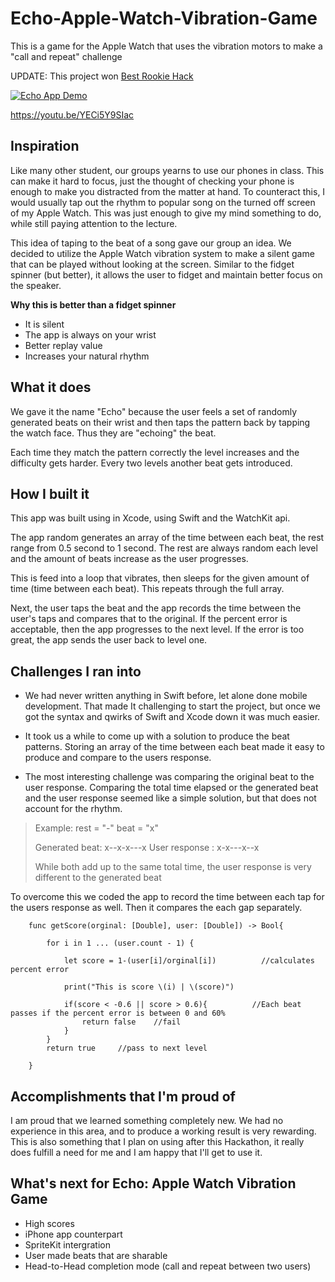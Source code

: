 # Echo-Apple-Watch-Vibration-Game
This is a game for the Apple Watch that uses the vibration motors to make a "call and repeat" challenge

UPDATE: This project won [Best Rookie Hack](https://devpost.com/software/echo-apple-watch-vibration-game)

[![Echo App Demo](https://img.youtube.com/vi/YECi5Y9SIac/0.jpg)](https://www.youtube.com/watch?v=YECi5Y9SIac)

https://youtu.be/YECi5Y9SIac

## Inspiration
Like many other student, our groups yearns to use our phones in class. This can make it hard to focus, just the thought of checking your phone is enough to make you distracted from the matter at hand. To counteract this, I would usually tap out the rhythm to popular song on the turned off screen of my Apple Watch.  This was just enough to give my mind something to do, while still paying attention to the lecture.

This idea of taping to the beat of a song gave our group an idea. We decided to utilize the Apple Watch vibration system to make a silent game that can be played without looking at the screen. Similar to the fidget spinner (but better), it allows the user to fidget and maintain better focus on the speaker. 

**Why this is better than a fidget spinner**
* It is silent
* The app is always on your wrist
* Better replay value
* Increases your natural rhythm 

## What it does
We gave it the name "Echo" because the user feels a set of randomly generated beats on their wrist and then taps the pattern back by tapping the watch face. Thus they are "echoing" the beat.

Each time they match the pattern correctly the level increases and the difficulty gets harder. Every two levels another beat gets introduced.

## How I built it
This app was built using in Xcode, using Swift and the WatchKit api.

The app random generates an array of the time between each beat, the rest range from 0.5 second to 1 second. The rest are always random each level and the amount of beats increase as the user progresses.

This is feed into a loop that vibrates, then sleeps for the given amount of time (time between each beat). This repeats through the full array. 

Next, the user taps the beat and the app records the time between the user's taps and compares that to the original. If the percent error is acceptable, then the app progresses to the next level. If the error is too great, the app sends the user back to level one.


## Challenges I ran into
* We had never written anything in Swift before, let alone done mobile development. That made It challenging to start the project, but once we got the syntax and qwirks of Swift and Xcode down it was much easier.

* It took us a while to come up with a solution to produce the beat patterns. Storing an array of the time between each beat made it easy to produce and compare to the users response.

* The most interesting challenge was comparing the original beat to the user response. Comparing the total time elapsed  or the generated beat and the user response seemed like a simple solution, but that does not account for the rhythm.
> Example:
> rest = "-"
> beat = "x"
> 
> Generated beat:  x--x-x---x 
> User response : x-x---x--x
> 
>  While both add up to the same total time, the user response is very different to the generated beat

To overcome this we coded the app to record the time between each tap for the users response as well. Then it compares the each gap separately.
~~~
    func getScore(orginal: [Double], user: [Double]) -> Bool{
        
        for i in 1 ... (user.count - 1) {
            
            let score = 1-(user[i]/orginal[i])          //calculates percent error
            
            print("This is score \(i) | \(score)")
    
            if(score < -0.6 || score > 0.6){          //Each beat passes if the percent error is between 0 and 60%
                return false    //fail
            }
        }
        return true     //pass to next level
        
    }
~~~

## Accomplishments that I'm proud of

I am proud that we learned something completely new. We had no experience in this area, and to produce a working result is very rewarding. This is also something that I plan on using after this Hackathon, it really does fulfill a need for me and I am happy that I'll get to use it.


## What's next for Echo: Apple Watch Vibration Game 
* High scores
* iPhone app counterpart
* SpriteKit intergration
* User made beats that are sharable
* Head-to-Head completion mode (call and repeat between two users)
